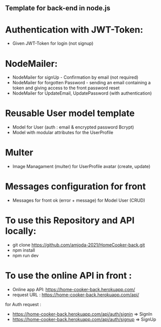 ## Template for back-end in node.js 
# Authentication with JWT-Token:
- Given JWT-Token for login (not signup)

# NodeMailer:
- NodeMailer for signUp - Confirmation by email (not required)
- NodeMailer for forgotten Password - sending an email containing a token and giving access to the front password reset
- NodeMailer for UpdateEmail, UpdatePassword (with authentication)

# Reusable User model template
- Model for User (auth : email & encrypted password Bcrypt)
- Model with modular attributes for the UserProfile 

# Multer
- Image Managament (multer) for UserProfile avatar (create, update)

# Messages configuration for front
- Messages for front ok (error + message) for Model User (CRUD)

# To use this Repository and API locally: 

- git clone https://github.com/amjoda-2021/HomeCooker-back.git
- npm install 
- npm run dev 

# To use the online API in front : 

- Online app API: https://home-cooker-back.herokuapp.com/
- request URL : https://home-cooker-back.herokuapp.com/api/

for Auth request : 
- https://home-cooker-back.herokuapp.com/api/auth/signin => SignIn
- https://home-cooker-back.herokuapp.com/api/auth/signup => SignUp
